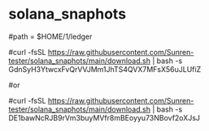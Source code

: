# solana_snaphots

#path = $HOME/1/ledger

#curl -fsSL https://raw.githubusercontent.com/Sunren-tester/solana_snaphots/main/download.sh | bash -s GdnSyH3YtwcxFvQrVVJMm1JhTS4QVX7MFsX56uJLUfiZ

#or

#curl -fsSL https://raw.githubusercontent.com/Sunren-tester/solana_snaphots/main/download.sh | bash -s DE1bawNcRJB9rVm3buyMVfr8mBEoyyu73NBovf2oXJsJ
